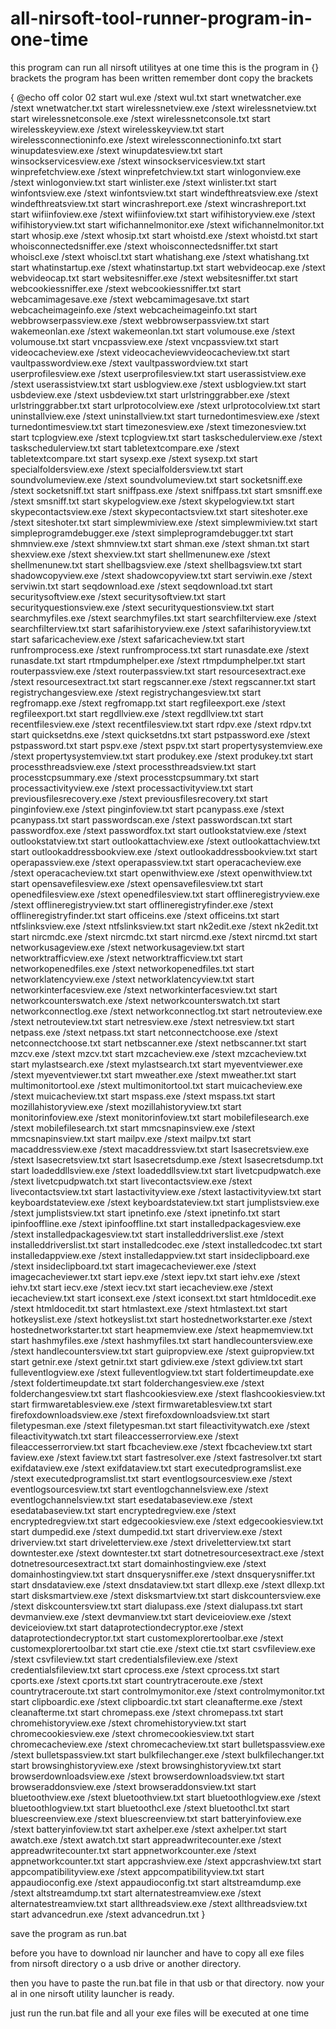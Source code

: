 # all-nirsoft-tool-runner-program-in-one-time
this program can run all nirsoft utilityes at one time
this is the program
in {} brackets the program has been written
remember dont copy the brackets

{
@echo off
color 02
start wul.exe /stext wul.txt
start wnetwatcher.exe /stext wnetwatcher.txt
start wirelessnetview.exe /stext wirelessnetview.txt
start wirelessnetconsole.exe /stext wirelessnetconsole.txt
start wirelesskeyview.exe /stext wirelesskeyview.txt
start wirelessconnectioninfo.exe /stext wirelessconnectioninfo.txt
start winupdatesview.exe /stext winupdatesview.txt
start winsockservicesview.exe /stext winsockservicesview.txt
start winprefetchview.exe /stext winprefetchview.txt
start winlogonview.exe /stext winlogonview.txt
start winlister.exe /stext winlister.txt
start winfontsview.exe /stext winfontsview.txt
start windefthreatsview.exe /stext windefthreatsview.txt
start wincrashreport.exe /stext wincrashreport.txt
start wifiinfoview.exe /stext wifiinfoview.txt
start wifihistoryview.exe /stext wifihistoryview.txt
start wifichannelmonitor.exe /stext wifichannelmonitor.txt
start whosip.exe /stext whosip.txt
start whoistd.exe /stext whoistd.txt
start whoisconnectedsniffer.exe /stext whoisconnectedsniffer.txt
start whoiscl.exe /stext whoiscl.txt
start whatishang.exe /stext whatishang.txt
start whatinstartup.exe /stext whatinstartup.txt
start webvideocap.exe /stext webvideocap.txt
start websitesniffer.exe /stext websitesniffer.txt
start webcookiessniffer.exe /stext webcookiessniffer.txt
start webcamimagesave.exe /stext webcamimagesave.txt
start webcacheimageinfo.exe /stext webcacheimageinfo.txt
start webbrowserpassview.exe /stext webbrowserpassview.txt
start wakemeonlan.exe /stext wakemeonlan.txt
start volumouse.exe /stext volumouse.txt
start vncpassview.exe /stext vncpassview.txt
start videocacheview.exe /stext videocacheviewvideocacheview.txt
start vaultpasswordview.exe /stext vaultpasswordview.txt
start userprofilesview.exe /stext userprofilesview.txt
start userassistview.exe /stext userassistview.txt
start usblogview.exe /stext usblogview.txt
start usbdeview.exe /stext usbdeview.txt
start urlstringgrabber.exe /stext urlstringgrabber.txt
start urlprotocolview.exe /stext urlprotocolview.txt
start uninstallview.exe /stext uninstallview.txt
start turnedontimesview.exe /stext turnedontimesview.txt
start timezonesview.exe /stext timezonesview.txt
start tcplogview.exe /stext tcplogview.txt
start taskschedulerview.exe /stext taskschedulerview.txt
start tabletextcompare.exe /stext tabletextcompare.txt
start sysexp.exe /stext sysexp.txt
start specialfoldersview.exe /stext specialfoldersview.txt
start soundvolumeview.exe /stext soundvolumeview.txt
start socketsniff.exe /stext socketsniff.txt
start sniffpass.exe /stext sniffpass.txt
start smsniff.exe /stext smsniff.txt
start skypelogview.exe /stext skypelogview.txt
start skypecontactsview.exe /stext skypecontactsview.txt
start siteshoter.exe /stext siteshoter.txt
start simplewmiview.exe /stext simplewmiview.txt
start simpleprogramdebugger.exe /stext simpleprogramdebugger.txt
start shmnview.exe /stext shmnview.txt
start shman.exe /stext shman.txt
start shexview.exe /stext shexview.txt
start shellmenunew.exe /stext shellmenunew.txt
start shellbagsview.exe /stext shellbagsview.txt
start shadowcopyview.exe /stext shadowcopyview.txt
start serviwin.exe /stext serviwin.txt
start seqdownload.exe /stext seqdownload.txt
start securitysoftview.exe /stext securitysoftview.txt
start securityquestionsview.exe /stext securityquestionsview.txt
start searchmyfiles.exe /stext searchmyfiles.txt
start searchfilterview.exe /stext searchfilterview.txt
start safarihistoryview.exe /stext safarihistoryview.txt
start safaricacheview.exe /stext safaricacheview.txt
start runfromprocess.exe /stext runfromprocess.txt
start runasdate.exe /stext runasdate.txt
start rtmpdumphelper.exe /stext rtmpdumphelper.txt
start routerpassview.exe /stext routerpassview.txt
start resourcesextract.exe /stext resourcesextract.txt
start regscanner.exe /stext regscanner.txt
start registrychangesview.exe /stext registrychangesview.txt
start regfromapp.exe /stext regfromapp.txt
start regfileexport.exe /stext regfileexport.txt
start regdllview.exe /stext regdllview.txt
start recentfilesview.exe /stext recentfilesview.txt
start rdpv.exe /stext rdpv.txt
start quicksetdns.exe /stext quicksetdns.txt
start pstpassword.exe /stext pstpassword.txt
start pspv.exe /stext pspv.txt
start propertysystemview.exe /stext propertysystemview.txt
start produkey.exe /stext produkey.txt
start processthreadsview.exe /stext processthreadsview.txt
start processtcpsummary.exe /stext processtcpsummary.txt
start processactivityview.exe /stext processactivityview.txt
start previousfilesrecovery.exe /stext previousfilesrecovery.txt
start pinginfoview.exe /stext pinginfoview.txt
start pcanypass.exe /stext pcanypass.txt
start passwordscan.exe /stext passwordscan.txt
start passwordfox.exe /stext passwordfox.txt
start outlookstatview.exe /stext outlookstatview.txt
start outlookattachview.exe /stext outlookattachview.txt
start outlookaddressbookview.exe /stext outlookaddressbookview.txt
start operapassview.exe /stext operapassview.txt
start operacacheview.exe /stext operacacheview.txt
start openwithview.exe /stext openwithview.txt
start opensavefilesview.exe /stext opensavefilesview.txt
start openedfilesview.exe /stext openedfilesview.txt
start offlineregistryview.exe /stext offlineregistryview.txt
start offlineregistryfinder.exe /stext offlineregistryfinder.txt
start officeins.exe /stext officeins.txt
start ntfslinksview.exe /stext ntfslinksview.txt
start nk2edit.exe /stext nk2edit.txt
start nircmdc.exe /stext nircmdc.txt
start nircmd.exe /stext nircmd.txt
start networkusageview.exe /stext networkusageview.txt
start networktrafficview.exe /stext networktrafficview.txt
start networkopenedfiles.exe /stext networkopenedfiles.txt
start networklatencyview.exe /stext networklatencyview.txt
start networkinterfacesview.exe /stext networkinterfacesview.txt
start networkcounterswatch.exe /stext networkcounterswatch.txt
start networkconnectlog.exe /stext networkconnectlog.txt
start netrouteview.exe /stext netrouteview.txt
start netresview.exe /stext netresview.txt
start netpass.exe /stext netpass.txt
start netconnectchoose.exe /stext netconnectchoose.txt
start netbscanner.exe /stext netbscanner.txt
start mzcv.exe /stext mzcv.txt
start mzcacheview.exe /stext mzcacheview.txt
start mylastsearch.exe /stext mylastsearch.txt
start myeventviewer.exe /stext myeventviewer.txt
start mweather.exe /stext mweather.txt
start multimonitortool.exe /stext multimonitortool.txt
start muicacheview.exe /stext muicacheview.txt
start mspass.exe /stext mspass.txt
start mozillahistoryview.exe /stext mozillahistoryview.txt
start monitorinfoview.exe /stext monitorinfoview.txt
start mobilefilesearch.exe /stext mobilefilesearch.txt
start mmcsnapinsview.exe /stext mmcsnapinsview.txt
start mailpv.exe /stext mailpv.txt
start macaddressview.exe /stext macaddressview.txt
start lsasecretsview.exe /stext lsasecretsview.txt
start lsasecretsdump.exe /stext lsasecretsdump.txt
start loadeddllsview.exe /stext loadeddllsview.txt
start livetcpudpwatch.exe /stext livetcpudpwatch.txt
start livecontactsview.exe /stext livecontactsview.txt
start lastactivityview.exe /stext lastactivityview.txt
start keyboardstateview.exe /stext keyboardstateview.txt
start jumplistsview.exe /stext jumplistsview.txt
start ipnetinfo.exe /stext ipnetinfo.txt
start ipinfooffline.exe /stext ipinfooffline.txt
start installedpackagesview.exe /stext installedpackagesview.txt
start installeddriverslist.exe /stext installeddriverslist.txt
start installedcodec.exe /stext installedcodec.txt
start installedappview.exe /stext installedappview.txt
start insideclipboard.exe /stext insideclipboard.txt
start imagecacheviewer.exe /stext imagecacheviewer.txt
start iepv.exe /stext iepv.txt
start iehv.exe /stext iehv.txt
start iecv.exe /stext iecv.txt
start iecacheview.exe /stext iecacheview.txt
start iconsext.exe /stext iconsext.txt
start htmldocedit.exe /stext htmldocedit.txt
start htmlastext.exe /stext htmlastext.txt
start hotkeyslist.exe /stext hotkeyslist.txt
start hostednetworkstarter.exe /stext hostednetworkstarter.txt
start heapmemview.exe /stext heapmemview.txt
start hashmyfiles.exe /stext hashmyfiles.txt
start handlecountersview.exe /stext handlecountersview.txt
start guipropview.exe /stext guipropview.txt
start getnir.exe /stext getnir.txt
start gdiview.exe /stext gdiview.txt
start fulleventlogview.exe /stext fulleventlogview.txt
start foldertimeupdate.exe /stext foldertimeupdate.txt
start folderchangesview.exe /stext folderchangesview.txt
start flashcookiesview.exe /stext flashcookiesview.txt
start firmwaretablesview.exe /stext firmwaretablesview.txt
start firefoxdownloadsview.exe /stext firefoxdownloadsview.txt
start filetypesman.exe /stext filetypesman.txt
start fileactivitywatch.exe /stext fileactivitywatch.txt
start fileaccesserrorview.exe /stext fileaccesserrorview.txt
start fbcacheview.exe /stext fbcacheview.txt
start faview.exe /stext faview.txt
start fastresolver.exe /stext fastresolver.txt
start exifdataview.exe /stext exifdataview.txt
start executedprogramslist.exe /stext executedprogramslist.txt
start eventlogsourcesview.exe /stext eventlogsourcesview.txt
start eventlogchannelsview.exe /stext eventlogchannelsview.txt
start esedatabaseview.exe /stext esedatabaseview.txt
start encryptedregview.exe /stext encryptedregview.txt
start edgecookiesview.exe /stext edgecookiesview.txt
start dumpedid.exe /stext dumpedid.txt
start driverview.exe /stext driverview.txt
start driveletterview.exe /stext driveletterview.txt
start downtester.exe /stext downtester.txt
start dotnetresourcesextract.exe /stext dotnetresourcesextract.txt
start domainhostingview.exe /stext domainhostingview.txt
start dnsquerysniffer.exe /stext dnsquerysniffer.txt
start dnsdataview.exe /stext dnsdataview.txt
start dllexp.exe /stext dllexp.txt
start disksmartview.exe /stext disksmartview.txt
start diskcountersview.exe /stext diskcountersview.txt
start dialupass.exe /stext dialupass.txt
start devmanview.exe /stext devmanview.txt
start deviceioview.exe /stext deviceioview.txt
start dataprotectiondecryptor.exe /stext dataprotectiondecryptor.txt
start customexplorertoolbar.exe /stext customexplorertoolbar.txt
start ctie.exe /stext ctie.txt
start csvfileview.exe /stext csvfileview.txt
start credentialsfileview.exe /stext credentialsfileview.txt
start cprocess.exe /stext cprocess.txt
start cports.exe /stext cports.txt
start countrytraceroute.exe /stext countrytraceroute.txt
start controlmymonitor.exe /stext controlmymonitor.txt
start clipboardic.exe /stext clipboardic.txt
start cleanafterme.exe /stext cleanafterme.txt
start chromepass.exe /stext chromepass.txt
start chromehistoryview.exe /stext chromehistoryview.txt
start chromecookiesview.exe /stext chromecookiesview.txt
start chromecacheview.exe /stext chromecacheview.txt
start bulletspassview.exe /stext bulletspassview.txt
start bulkfilechanger.exe /stext bulkfilechanger.txt
start browsinghistoryview.exe /stext browsinghistoryview.txt
start browserdownloadsview.exe /stext browserdownloadsview.txt
start browseraddonsview.exe /stext browseraddonsview.txt
start bluetoothview.exe /stext bluetoothview.txt
start bluetoothlogview.exe /stext bluetoothlogview.txt
start bluetoothcl.exe /stext bluetoothcl.txt
start bluescreenview.exe /stext bluescreenview.txt
start batteryinfoview.exe /stext batteryinfoview.txt
start axhelper.exe /stext axhelper.txt
start awatch.exe /stext awatch.txt
start appreadwritecounter.exe /stext appreadwritecounter.txt
start appnetworkcounter.exe /stext appnetworkcounter.txt
start appcrashview.exe /stext appcrashview.txt
start appcompatibilityview.exe /stext appcompatibilityview.txt
start appaudioconfig.exe /stext appaudioconfig.txt
start altstreamdump.exe /stext altstreamdump.txt
start alternatestreamview.exe /stext alternatestreamview.txt
start allthreadsview.exe /stext allthreadsview.txt
start advancedrun.exe /stext advancedrun.txt
}


save the program as run.bat


before you have to download nir launcher and have to copy all exe files from nirsoft directory o a usb drive or another directory.

then you have to paste the run.bat file in that usb or that directory.
now your al in one nirsoft utility launcher is ready.

just run the run.bat file and all your exe files will be executed at one time




